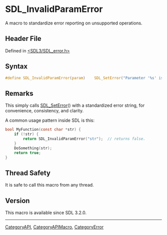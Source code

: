 # SDL_InvalidParamError

A macro to standardize error reporting on unsupported operations.

## Header File

Defined in [<SDL3/SDL_error.h>](https://github.com/libsdl-org/SDL/blob/main/include/SDL3/SDL_error.h)

## Syntax

```c
#define SDL_InvalidParamError(param)    SDL_SetError("Parameter '%s' is invalid", (param))
```

## Remarks

This simply calls [SDL_SetError](SDL_SetError)() with a standardized error
string, for convenience, consistency, and clarity.

A common usage pattern inside SDL is this:

```c
bool MyFunction(const char *str) {
    if (!str) {
        return SDL_InvalidParamError("str");  // returns false.
    }
    DoSomething(str);
    return true;
}
```

## Thread Safety

It is safe to call this macro from any thread.

## Version

This macro is available since SDL 3.2.0.

----
[CategoryAPI](CategoryAPI), [CategoryAPIMacro](CategoryAPIMacro), [CategoryError](CategoryError)

